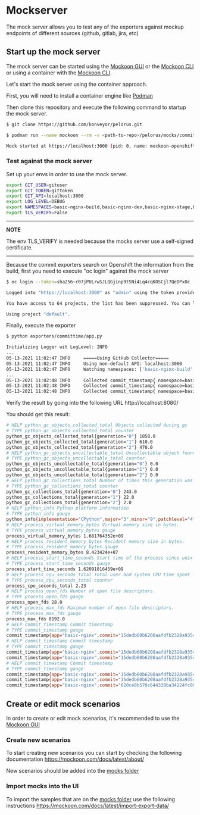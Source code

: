 # Mockserver

The mock server allows you to test any of the exporters against mockup endpoints of different sources (github, gitlab, jira, etc)

## Start up the mock server

The mock server can be started using the [Mockoon GUI](https://mockoon.com/docs/latest/gui-cheat-sheet/) or the [Mockoon CLI](https://github.com/mockoon/cli#installation) or using a container with the [Mockoon CLI](https://hub.docker.com/r/mockoon/cli).

Let's start the mock server using the container approach.

First, you will need to install a container engine like [Podman](https://podman.io/)

Then clone this repository and execute the following command to startup the mock server.

```sh
$ git clone https://github.com/konveyor/pelorus.git
```

```sh
$ podman run --name mockoon --rm -v <path-to-repo>/pelorus/mocks/commitexporter_github.json:/data:z -p 3000:3000 mockoon/cli:latest -d data -i 0

Mock started at https://localhost:3000 (pid: 0, name: mockoon-openshift)
```

### Test against the mock server

Set up your envs in order to use the mock server.

```sh
export GIT_USER=gituser
export GIT_TOKEN=gittoken
export GIT_API=localhost:3000
export LOG_LEVEL=DEBUG
export NAMESPACES=basic-nginx-build,basic-nginx-dev,basic-nginx-stage,basic-nginx-prod
export TLS_VERIFY=False
```
---
**NOTE**

The env TLS_VERIFY is needed because the mocks server use a self-signed certificate.

---

Because the commit exporters search on Openshift the information from the build, first you need to execute "oc login" against the mock server

```sh
$ oc login --token=sha256~r07jPULrwSJLQGjinp9tSNi4Lq4cqKOSCjl7QeDPxOc --server=https://localhost:3000

Logged into "https://localhost:3000" as "admin" using the token provided.

You have access to 64 projects, the list has been suppressed. You can list all projects with 'oc projects'

Using project "default".
```
Finally, execute the exporter

```sh
$ python exporters/committime/app.py

Initializing Logger wit LogLevel: INFO
...
05-13-2021 11:02:47 INFO     =====Using GitHub Collector=====
05-13-2021 11:02:47 INFO     Using non-default API: localhost:3000
05-13-2021 11:02:47 INFO     Watching namespaces: ['basic-nginx-build', 'basic-nginx-dev', 'basic-nginx-stage', 'basic-nginx-prod']
...
05-13-2021 11:02:48 INFO     Collected commit_timestamp{ namespace=basic-nginx-build, app=basic-nginx, commit=15dedb60b6208aafdfb2328a93543e3d94500978, image_sha=sha256:c1282f65b5c327db4dcc6cdfb27e91338bd625d119d9ae769318f089d82e35e2 } 1619381788.0
05-13-2021 11:02:48 INFO     Collected commit_timestamp{ namespace=basic-nginx-build, app=basic-nginx, commit=15dedb60b6208aafdfb2328a93543e3d94500978, image_sha=sha256:4a20c8cfa48af3a938462e9cd7bfa0b16abfbc6ba16f0999f3931c79b1130e4b } 1619381788.0
05-13-2021 11:02:48 INFO     Collected commit_timestamp{ namespace=basic-nginx-build, app=basic-nginx, commit=620ce8b570c644338ba34224fc09b2d8a30bca02, image_sha=sha256:71309995e6da43b76079a649b00e0aa8378443e72f1fccc76af0d73d67a7f644 } 1620401174.0
```

Verify the result by going into the following URL http://localhost:8080/ 

You should get this result:

```sh
# HELP python_gc_objects_collected_total Objects collected during gc
# TYPE python_gc_objects_collected_total counter
python_gc_objects_collected_total{generation="0"} 1858.0
python_gc_objects_collected_total{generation="1"} 610.0
python_gc_objects_collected_total{generation="2"} 470.0
# HELP python_gc_objects_uncollectable_total Uncollectable object found during GC
# TYPE python_gc_objects_uncollectable_total counter
python_gc_objects_uncollectable_total{generation="0"} 0.0
python_gc_objects_uncollectable_total{generation="1"} 0.0
python_gc_objects_uncollectable_total{generation="2"} 0.0
# HELP python_gc_collections_total Number of times this generation was collected
# TYPE python_gc_collections_total counter
python_gc_collections_total{generation="0"} 243.0
python_gc_collections_total{generation="1"} 22.0
python_gc_collections_total{generation="2"} 2.0
# HELP python_info Python platform information
# TYPE python_info gauge
python_info{implementation="CPython",major="3",minor="9",patchlevel="4",version="3.9.4"} 1.0
# HELP process_virtual_memory_bytes Virtual memory size in bytes.
# TYPE process_virtual_memory_bytes gauge
process_virtual_memory_bytes 1.681764352e+09
# HELP process_resident_memory_bytes Resident memory size in bytes.
# TYPE process_resident_memory_bytes gauge
process_resident_memory_bytes 8.423424e+07
# HELP process_start_time_seconds Start time of the process since unix epoch in seconds.
# TYPE process_start_time_seconds gauge
process_start_time_seconds 1.62091816459e+09
# HELP process_cpu_seconds_total Total user and system CPU time spent in seconds.
# TYPE process_cpu_seconds_total counter
process_cpu_seconds_total 2.23
# HELP process_open_fds Number of open file descriptors.
# TYPE process_open_fds gauge
process_open_fds 28.0
# HELP process_max_fds Maximum number of open file descriptors.
# TYPE process_max_fds gauge
process_max_fds 8192.0
# HELP commit_timestamp Commit timestamp
# TYPE commit_timestamp gauge
commit_timestamp{app="basic-nginx",commit="15dedb60b6208aafdfb2328a93543e3d94500978",image_sha="sha256:c1282f65b5c327db4dcc6cdfb27e91338bd625d119d9ae769318f089d82e35e2",namespace="basic-nginx-build"} 1.619381788e+09
# HELP commit_timestamp Commit timestamp
# TYPE commit_timestamp gauge
commit_timestamp{app="basic-nginx",commit="15dedb60b6208aafdfb2328a93543e3d94500978",image_sha="sha256:c1282f65b5c327db4dcc6cdfb27e91338bd625d119d9ae769318f089d82e35e2",namespace="basic-nginx-build"} 1.619381788e+09
commit_timestamp{app="basic-nginx",commit="15dedb60b6208aafdfb2328a93543e3d94500978",image_sha="sha256:4a20c8cfa48af3a938462e9cd7bfa0b16abfbc6ba16f0999f3931c79b1130e4b",namespace="basic-nginx-build"} 1.619381788e+09
# HELP commit_timestamp Commit timestamp
# TYPE commit_timestamp gauge
commit_timestamp{app="basic-nginx",commit="15dedb60b6208aafdfb2328a93543e3d94500978",image_sha="sha256:c1282f65b5c327db4dcc6cdfb27e91338bd625d119d9ae769318f089d82e35e2",namespace="basic-nginx-build"} 1.619381788e+09
commit_timestamp{app="basic-nginx",commit="15dedb60b6208aafdfb2328a93543e3d94500978",image_sha="sha256:4a20c8cfa48af3a938462e9cd7bfa0b16abfbc6ba16f0999f3931c79b1130e4b",namespace="basic-nginx-build"} 1.619381788e+09
commit_timestamp{app="basic-nginx",commit="620ce8b570c644338ba34224fc09b2d8a30bca02",image_sha="sha256:71309995e6da43b76079a649b00e0aa8378443e72f1fccc76af0d73d67a7f644",namespace="basic-nginx-build"} 1.620401174e+09
```

## Create or edit mock scenarios

In order to create or edit mock scenarios, it's recommended to use the [Mockoon GUI](https://mockoon.com/docs/latest/gui-cheat-sheet/)

### Create new scenarios

To start creating new scenarios you can start by checking the following documentation https://mockoon.com/docs/latest/about/

New scenarios should be added into the [mocks folder](/mocks)

### Import mocks into the UI

To import the samples that are on the [mocks folder](/mocks/) use the following instructions https://mockoon.com/docs/latest/import-export-data/


